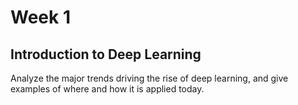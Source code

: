 # Week 1 

## Introduction to Deep Learning

Analyze the major trends driving the rise of deep learning, and give examples of where and how it is applied today.
